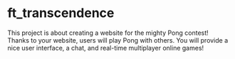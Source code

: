 # ft_transcendence

This project is about creating a website for the mighty Pong contest! </br>
Thanks to your website, users will play Pong with others. You will provide a nice user
interface, a chat, and real-time multiplayer online games!
